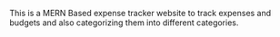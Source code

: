 This is a MERN Based expense tracker website to track expenses and budgets and also categorizing them into different categories.
